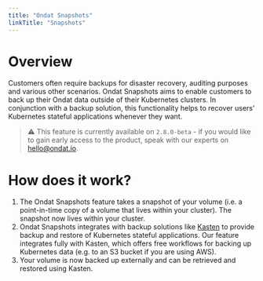 ```yaml
---
title: "Ondat Snapshots"
linkTitle: "Snapshots"
---
```


# Overview

Customers often require backups for disaster recovery, auditing purposes and various other scenarios. Ondat Snapshots aims to enable customers to back up their Ondat data outside of their Kubernetes clusters. In conjunction with a backup solution, this functionality helps to recover users’ Kubernetes stateful applications whenever they want.

> ⚠️ This feature is currently available on `2.8.0-beta` - if you would like to gain early access to the product, speak with our experts on hello@ondat.io.

# How does it work?

1. The Ondat Snapshots feature takes a snapshot of your volume (i.e. a point-in-time copy of a volume that lives within your cluster). The snapshot now lives within your cluster.
1. Ondat Snapshots integrates with backup solutions like [Kasten](https://www.kasten.io) to provide backup and restore of Kubernetes stateful applications. Our feature integrates fully with Kasten, which offers free workflows for backing up Kubernetes data (e.g. to an S3 bucket if you are using AWS).
1. Your volume is now backed up externally and can be retrieved and restored using Kasten.


